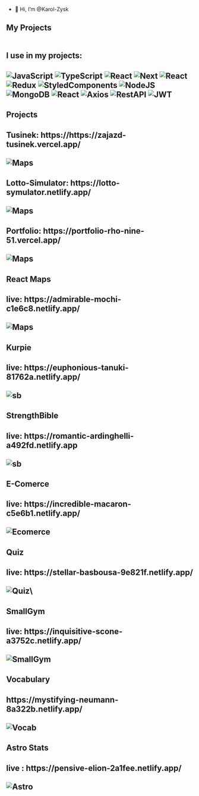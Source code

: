 - 👋 Hi, I’m @Karol-Zysk


<h2>My Projects
<br><br><br>
	I use in my projects: <h2/>
<img src="https://img.shields.io/badge/JavaScript-F7DF1E?style=for-the-badge&logo=javascript&logoColor=black" alt="JavaScript"/>
<img src="https://img.shields.io/badge/TypeScript-007ACC?style=for-the-badge&logo=typescript&logoColor=white" alt="TypeScript"/>
<img src="https://img.shields.io/badge/React-20232A?style=for-the-badge&logo=react&logoColor=61DAFB" alt="React"/>
<img src="https://img.shields.io/badge/next.js-000000?style=for-the-badge&logo=nextdotjs&logoColor=white" alt="Next"/>
<img src="https://img.shields.io/badge/React_Router-CA4245?style=for-the-badge&logo=react-router&logoColor=white" alt="React"/>
<img src="https://img.shields.io/badge/Redux-593D88?style=for-the-badge&logo=redux&logoColor=white" alt="Redux"/>
<img src="https://img.shields.io/badge/styled--components-DB7093?style=for-the-badge&logo=styled-components&logoColor=white" alt="StyledComponents"/>
<img src="https://img.shields.io/badge/Node.js-43853D?style=for-the-badge&logo=node.js&logoColor=white" alt="NodeJS"/>
<img src="https://img.shields.io/badge/MongoDB-4EA94B?style=for-the-badge&logo=mongodb&logoColor=white" alt="MongoDB"/>
<img src="https://img.shields.io/badge/Heroku-430098?style=for-the-badge&logo=heroku&logoColor=white" alt="React"/>
<img src="https://img.shields.io/badge/-Axios-yellow" alt="Axios"/>
<img src="https://img.shields.io/badge/-RestAPI-green" alt="RestAPI"/>
<img src="https://img.shields.io/badge/-JWTtoken-grey" alt="JWT"/>
	<h2>Projects<h2/>
	<h2>Tusinek: https://https://zajazd-tusinek.vercel.app/
				<br></br>
<img src="https://portfolio-rho-nine-51.vercel.app/_next/image?url=%2Fimages%2Ftusinek.png&w=1920&q=75" target="_blank" alt="Maps"/>
	<h2>Lotto-Simulator: https://lotto-symulator.netlify.app/
				<br></br>
<img src="https://portfolio-rho-nine-51.vercel.app/_next/image?url=%2Fimages%2Flotto.png&w=1920&q=75" target="_blank" alt="Maps"/>
		<h2>Portfolio: https://portfolio-rho-nine-51.vercel.app/
				<br></br>
<img src="https://fv9-3.failiem.lv/thumb_show.php?i=6hjbvntmf&view" target="_blank" alt="Maps"/>
		<h2>React Maps<h2/>
		live: https://admirable-mochi-c1e6c8.netlify.app/
				<br></br>
<img src="https://fv9-6.failiem.lv/thumb_show.php?i=kxswurm77&view" target="_blank" alt="Maps"/>
		<h2>Kurpie<h2/>
				live: https://euphonious-tanuki-81762a.netlify.app/
				<br></br>
<img src="https://fv9-1.failiem.lv/thumb_show.php?i=u49uh9gkp&view" target="_blank" alt="sb"/>
		<h2>StrengthBible<h2/>
				live: https://romantic-ardinghelli-a492fd.netlify.app
				<br></br>
<img src="https://fv9-5.failiem.lv/thumb_show.php?i=efdch3hyf&view" target="_blank" alt="sb"/>
			<h2>E-Comerce<h2/>
				live: https://incredible-macaron-c5e6b1.netlify.app/
				<br></br>
	<img src="https://fv9-3.failiem.lv/thumb_show.php?i=y46kvrf2j&view" alt="Ecomerce" target="_blank"/>
				<h2>Quiz<h2/>
				live: https://stellar-basbousa-9e821f.netlify.app/
					<br></br>
	<img src="https://fv9-6.failiem.lv/thumb_show.php?i=apdfg9mu3&view" alt="Quiz\" target="_blank"/>
					<h2>SmallGym<h2/>
				live: https://inquisitive-scone-a3752c.netlify.app/
						<br></br>
	<img src="https://fv9-4.failiem.lv/thumb_show.php?i=zqsgz6w5g&view" alt="SmallGym" target="_blank"/>
						<h2>Vocabulary<h2/>
				https://mystifying-neumann-8a322b.netlify.app/
						<br></br>
	<img src="https://fv9-4.failiem.lv/thumb_show.php?i=zdqz9pv4e&view" alt="Vocab" target="_blank"/>
							<h2>Astro Stats<h2/>
				live : https://pensive-elion-2a1fee.netlify.app/
						<br></br>
	<img src="https://fv9-5.failiem.lv/thumb_show.php?i=udppy7e8g&view" alt="Astro" target="_blank"/>
	
	
	
	
	
	
	

	


<!---
Karol-Zysk/Karol-Zysk is a ✨ special ✨ repository because its `README.md` (this file) appears on your GitHub profile.
You can click the Preview link to take a look at your changes.
--->

